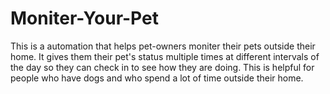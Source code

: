 # Moniter-Your-Pet
This is a automation that helps pet-owners moniter their pets outside their home. It gives them their pet's status multiple times at different intervals of the day so they can check in to see how they are doing. This is helpful for people who have dogs and who spend a lot of time outside their home. 
